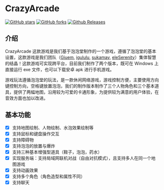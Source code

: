 # CrazyArcade

[![GitHub stars](https://img.shields.io/github/stars/CrazyArcade/CrazyArcade.svg?style=social&label=Star)](https://github.com/CrazyArcade/CrazyArcade)
[![GitHub forks](https://img.shields.io/github/forks/CrazyArcade/CrazyArcade.svg?style=social&label=Fork)](https://github.com/CrazyArcade/CrazyArcade)
[![Github Releases](https://img.shields.io/github/downloads/CrazyArcade/CrazyArcade/v0.0.1/total.svg)](https://github.com/CrazyArcade/CrazyArcade/releases/tag/v0.0.1)

## 介绍

CrazyArcade 这款游戏是我们基于泡泡堂制作的一个游戏，遵循了泡泡堂的基本设置，这款游戏是我们团队（[Giuem](https://github.com/giuem), [igululu](https://github.com/igululu), [sukamay](https://github.com/sukamay), [eleSerenity](https://github.com/eleSerenity)）集体智慧的结晶！这款游戏可实现跨平台，目前我们制作了两个版本，既可在 Windows 上直接运行 exe 文件，也可以下载安卓 apk 进行手机游戏。

游戏玩法遵循泡泡堂的玩法，是一款休闲网络游戏，游戏控制方便，主要使用方向键控制方向，空格键放置泡泡，我们的制作版本制作了三个人物角色和三个基本道具，提供了两幅地图，沿用较为可爱的卡通形象，为提供较为满意的用户体验，在音效方面也加以改进。

## 基本功能

- [x] 支持地图绘制、人物绘制、水泡效果绘制等
- [x] 支持鼠标和键盘操作交互
- [x] 支持障碍物
- [x] 支持泡泡的放置与爆炸
- [x] 支持三种基本增强型道具（鞋子，泡泡，药水）
- [x] 实现服务端：支持局域网联机对战（自由对抗模式），且支持多人在同一个地图游戏
- [x] 支持动画效果
- [x] 支持多个角色（角色造型和属性不同）
- [x] 支持聊天